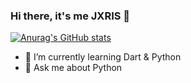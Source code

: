 ### Hi there, it's me JXRIS 👋

[![Anurag's GitHub stats](https://github-readme-stats.vercel.app/api?username=JXRIS&theme=vision-friendly-dark)](https://github.com/anuraghazra/github-readme-stats)

- 🌱 I’m currently learning Dart & Python
- 💬 Ask me about Python 
<!--
**JXRIS/JXRIS** is a ✨ _special_ ✨ repository because its `README.md` (this file) appears on your GitHub profile.

Here are some ideas to get you started:

- 🔭 I’m currently working on ...
- 🌱 I’m currently learning ...
- 👯 I’m looking to collaborate on ...
- 🤔 I’m looking for help with ...
- 💬 Ask me about ...
- 📫 How to reach me: ...
- 😄 Pronouns: ...
- ⚡ Fun fact: ...
-->

